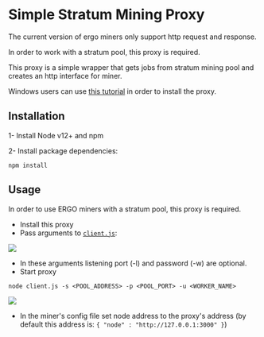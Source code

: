 # Simple Stratum Mining Proxy

The current version of ergo miners only support http request and response.

In order to work with a stratum pool, this proxy is required.

This proxy is a simple wrapper that gets jobs from stratum mining pool
and creates an http interface for miner.

Windows users can use [this tutorial](https://adanorthpool.medium.com/ergostratumproxy-on-windows-wsl-for-mining-ergo-cryptocyrrency-to-a-mining-pool-2b42814cc474) in order to install the proxy.

## Installation

1- Install Node v12+ and npm

2- Install package dependencies:

```
npm install
```
## Usage

In order to use ERGO miners with a stratum pool, this proxy is required.
- Install this proxy
- Pass arguments to [`client.js`](https://github.com/mhssamadani/ErgoStratumProxy/blob/main/client.js):

![](https://raw.githubusercontent.com/mhssamadani/ErgoStratumProxy/main/img/arguments.png)

  - In these arguments listening port (-l) and password (-w) are optional.
- Start proxy
```
node client.js -s <POOL_ADDRESS> -p <POOL_PORT> -u <WORKER_NAME>
```

![](https://raw.githubusercontent.com/mhssamadani/ErgoStratumProxy/main/img/start.png)

- In the miner's config file set node address to the proxy's address
 (by default this address is: ```{ "node" : "http://127.0.0.1:3000" }```)
